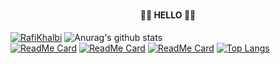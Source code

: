 ### <h4 align="center">👨‍💻 HELLO 👨‍💻</h4>
<a href="https://github.com/Rafikhalbi"><img title="RafiKhalbi" src="https://komarev.com/ghpvc/?username=Rafikhalbi&label=Views&color=blue&style=plastic"></a>
![Anurag's github stats](https://github-readme-stats.vercel.app/api?username=rafikhalbi&show_icons=true&theme=radical)<br>
[![ReadMe Card](https://github-readme-stats.vercel.app/api/pin/?username=rafikhalbi&repo=calender&show_icons=true&theme=radical)](https://github.com/anuraghazra/github-readme-stats)
[![ReadMe Card](https://github-readme-stats.vercel.app/api/pin/?username=rafikhalbi&repo=game&show_icons=true&theme=radical)](https://github.com/anuraghazra/github-readme-stats)
[![ReadMe Card](https://github-readme-stats.vercel.app/api/pin/?username=rafikhalbi&repo=RAFIKHALBI&show_icons=true&theme=radical)](https://github.com/anuraghazra/github-readme-stats)
[![Top Langs](https://github-readme-stats.vercel.app/api/top-langs/?username=rafikhalbi&langs_count=8&show_icons=true&theme=radical)](https://github.com/anuraghazra/github-readme-stats)
